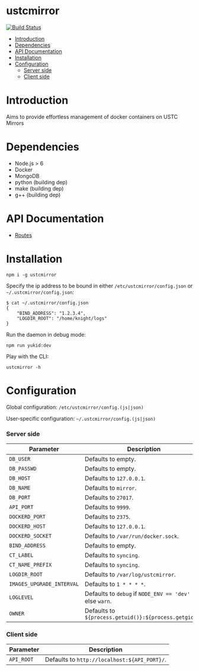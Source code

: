ustcmirror
==========


[![Build Status](https://travis-ci.org/ustclug/ustcmirror.svg?branch=master)](https://travis-ci.org/ustclug/ustcmirror)

- [Introduction](#introduction)
- [Dependencies](#dependencies)
- [API Documentation](#api-documentation)
- [Installation](#installation)
- [Configuration](#configuration)
    - [Server side](#server-side)
    - [Client side](#client-side)

# Introduction

Aims to provide effortless management of docker containers on USTC Mirrors

# Dependencies

* Node.js > 6
* Docker
* MongoDB
* python (building dep)
* make (building dep)
* g++ (building dep)

# API Documentation

* [Routes](https://ustclug.github.io/ustcmirror/)

# Installation

```
npm i -g ustcmirror
```

Specify the ip address to be bound in either `/etc/ustcmirror/config.json` or `~/.ustcmirror/config.json`:

```
$ cat ~/.ustcmirror/config.json
{
    "BIND_ADDRESS": "1.2.3.4",
    "LOGDIR_ROOT": "/home/knight/logs"
}
```

Run the daemon in debug mode:

```
npm run yukid:dev
```

Play with the CLI:

```
ustcmirror -h
```

# Configuration

Global configuration: `/etc/ustcmirror/config.(js|json)`

User-specific configuration: `~/.ustcmirror/config.(js|json)`

### Server side

| Parameter | Description |
|-----------|-------------|
| `DB_USER` | Defaults to empty. |
| `DB_PASSWD` | Defaults to empty. |
| `DB_HOST` | Defaults to `127.0.0.1`. |
| `DB_NAME` | Defaults to `mirror`. |
| `DB_PORT` | Defaults to `27017`. |
| `API_PORT` | Defaults to `9999`. |
| `DOCKERD_PORT` | Defaults to `2375`. |
| `DOCKERD_HOST` | Defaults to `127.0.0.1`. |
| `DOCKERD_SOCKET` | Defaults to `/var/run/docker.sock`. |
| `BIND_ADDRESS` | Defaults to empty. |
| `CT_LABEL` | Defaults to `syncing`. |
| `CT_NAME_PREFIX` | Defaults to `syncing`. |
| `LOGDIR_ROOT` | Defaults to `/var/log/ustcmirror`. |
| `IMAGES_UPGRADE_INTERVAL` | Defaults to `1 * * * *`. |
| `LOGLEVEL` | Defaults to `debug` if `NODE_ENV == 'dev'` else `warn`. |
| `OWNER` | Defaults to `${process.getuid()}:${process.getgid()}` |

### Client side

| Parameter | Description |
|-----------|-------------|
| `API_ROOT` | Defaults to `http://localhost:${API_PORT}/`. |
